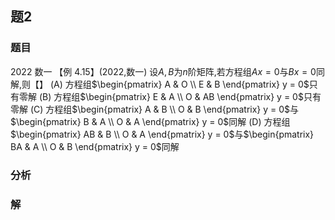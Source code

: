 ## 题2
### 题目
2022 数一
【例 4.15】(2022,数一) 设$A, B$为$n$阶矩阵,若方程组$Ax = 0$与$Bx = 0$同解,则【】
(A) 方程组$\begin{pmatrix} A & O \\ E & B \end{pmatrix} y = 0$只有零解
(B) 方程组$\begin{pmatrix} E & A \\ O & AB \end{pmatrix} y = 0$只有零解
(C) 方程组$\begin{pmatrix} A & B \\ O & B \end{pmatrix} y = 0$与$\begin{pmatrix} B & A \\ O & A \end{pmatrix} y = 0$同解
(D) 方程组$\begin{pmatrix} AB & B \\ O & A \end{pmatrix} y = 0$与$\begin{pmatrix} BA & A \\ O & B \end{pmatrix} y = 0$同解
### 分析

### 解